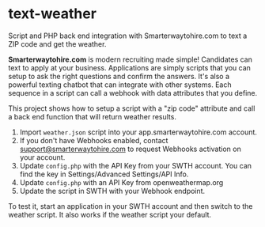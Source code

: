 # text-weather
Script and PHP back end integration with Smarterwaytohire.com to text a ZIP code and get the weather.

**Smarterwaytohire.com** is modern recruiting made simple! Candidates can text to apply at your business. Applications are simply scripts that you can setup to ask the right questions and confirm the answers. It's also a powerful texting chatbot that can integrate with other systems. Each sequence in a script can call a webhook with data attributes that you define.

This project shows how to setup a script with a "zip code" attribute and call a back end function that will return weather results.

1. Import `weather.json` script into your app.smarterwaytohire.com account.
2. If you don't have Webhooks enabled, contact support@smarterwaytohire.com to request Webhooks activation on your account.
3. Update `config.php` with the API Key from your SWTH account. You can find the key in Settings/Advanced Settings/API Info.
4. Update `config.php` with an API Key from openweathermap.org
5. Update the script in SWTH with your Webhook endpoint.

To test it, start an application in your SWTH account and then switch to the weather script. It also works if the weather script your default.
